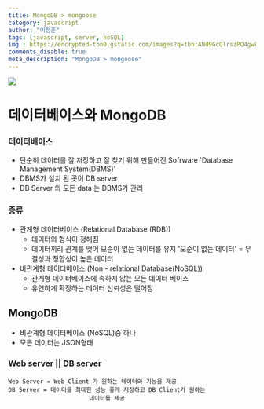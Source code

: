 ```yaml
---
title: MongoDB > mongoose
category: javascript
author: "이정훈"
tags: [javascript, server, noSQL]
img : https://encrypted-tbn0.gstatic.com/images?q=tbn:ANd9GcQlrszPQ4gwkG7RsHROaK6MmdiOuYHCZa-MHA&usqp=CAU
comments_disable: true
meta_description: "MongoDB > mongoose"
---
```


![](https://kasterra.github.io/images/thumbnails/mongoose.png)


# 데이터베이스와 MongoDB

### 데이터베이스
- 단순히 데이터를 잘 저장하고 잘 찾기 위해 만들어진 Sofrware
	  'Database Management System(DBMS)'
- DBMS가 설치 된 곳이 DB server
- DB Server 의 모든 data 는 DBMS가 관리

### 종류
- 관계형 데이터베이스 (Relational Database (RDB))
	- 데이터의 형식이 정해짐
	- 데이터끼리 관계를 맺어 모순이 없는 데이터를 유지
		'모순이 없는 데이터' = 무결성과 정합성이 높은 데이터
- 비관계형 테이터베이스 (Non - relational Database(NoSQL))
	- 관계형 데이터베이스에 속하지 않는 모든 데이터 베이스
	- 유연하게 확장하는 데이터 신뢰성은 떨어짐

## MongoDB
- 비관계형 데이터베이스 (NoSQL)중 하나
- 모든 데이터는 JSON형태

### Web server || DB server
	Web Server = Web Client 가 원하는 데이터와 기능을 제공
	DB Server = 데이터를 최대한 성능 좋게 저장하고 DB Client가 원하는
						   데이터를 제공 